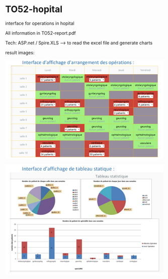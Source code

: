 # TO52-hopital
interface for operations in hopital

All information in TO52-report.pdf

Tech: ASP.net /
      Spire.XLS --> to read the excel file and generate charts
          
result images:

![basic home page](https://github.com/Czq96/TO52-hopital/blob/master/interfaceOfOperationsInOneWeek.png)

![chart generated](https://github.com/Czq96/TO52-hopital/blob/master/generatedTableForData.png)
